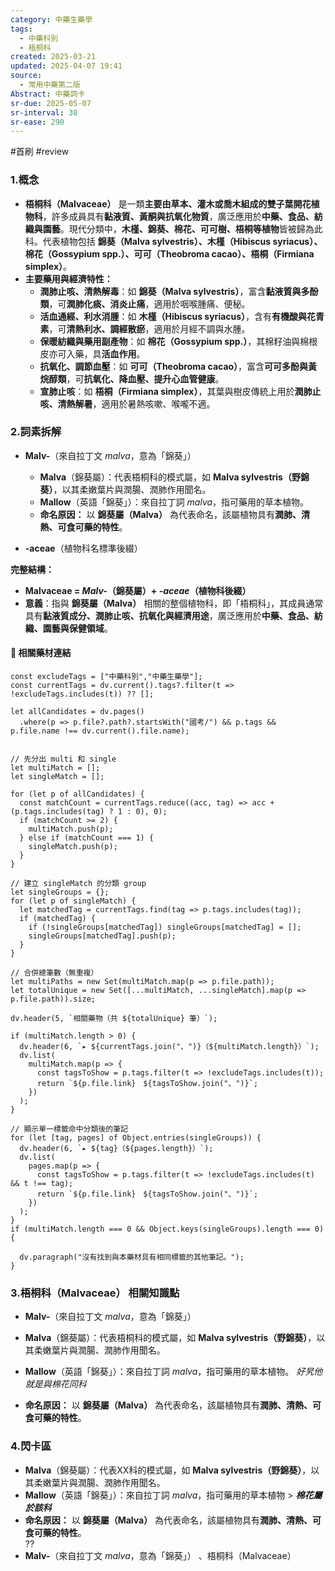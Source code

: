 ```yaml
---
category: 中藥生藥學
tags:
  - 中藥科別
  - 梧桐科
created: 2025-03-21
updated: 2025-04-07 19:41
source:
  - 常用中藥第二版
Abstract: 中藥詞卡
sr-due: 2025-05-07
sr-interval: 30
sr-ease: 290
---
```

#首刷 #review
### 1.概念
- **梧桐科（Malvaceae）** 是一類**主要由草本、灌木或喬木組成的雙子葉開花植物科**，許多成員具有**黏液質、黃酮與抗氧化物質**，廣泛應用於**中藥、食品、紡織與園藝**。現代分類中，**木槿、錦葵、棉花、可可樹、梧桐等植物**皆被歸為此科。代表植物包括 **錦葵（Malva sylvestris）、木槿（Hibiscus syriacus）、棉花（Gossypium spp.）、可可（Theobroma cacao）、梧桐（Firmiana simplex）**。  
- **主要藥用與經濟特性：**  
  - **潤肺止咳、清熱解毒**：如 **錦葵（Malva sylvestris）**，富含**黏液質與多酚類**，可**潤肺化痰、消炎止痛**，適用於咽喉腫痛、便秘。  
  - **活血通經、利水消腫**：如 **木槿（Hibiscus syriacus）**，含有**有機酸與花青素**，可**清熱利水、調經散瘀**，適用於月經不調與水腫。  
  - **保暖紡織與藥用副產物**：如 **棉花（Gossypium spp.）**，其棉籽油與棉根皮亦可入藥，具**活血作用**。  
  - **抗氧化、調節血壓**：如 **可可（Theobroma cacao）**，富含**可可多酚與黃烷醇類**，可**抗氧化、降血壓、提升心血管健康**。  
  - **宣肺止咳**：如 **梧桐（Firmiana simplex）**，其葉與樹皮傳統上用於**潤肺止咳、清熱解暑**，適用於暑熱咳嗽、喉嚨不適。

### 2.詞素拆解
- **Malv-**（來自拉丁文 *malva*，意為「錦葵」）  
  - **Malva**（錦葵屬）：代表梧桐科的模式屬，如 **Malva sylvestris（野錦葵）**，以其柔嫩葉片與潤腸、潤肺作用聞名。  
  - **Mallow**（英語「錦葵」）：來自拉丁詞 *malva*，指可藥用的草本植物。  
  - **命名原因：** 以 **錦葵屬（Malva）** 為代表命名，該屬植物具有**潤肺、清熱、可食可藥的特性**。  

- **-aceae**（植物科名標準後綴） 

**完整結構：**
- **Malvaceae = *Malv-*（錦葵屬）+ *-aceae*（植物科後綴）**  
- **意義**：指與 **錦葵屬（Malva）** 相關的整個植物科，即「梧桐科」，其成員通常具有**黏液質成分、潤肺止咳、抗氧化與經濟用途**，廣泛應用於**中藥、食品、紡織、園藝與保健領域**。  

#### 📌 相關藥材連結


```dataviewjs
const excludeTags = ["中藥科別","中藥生藥學"];
const currentTags = dv.current().tags?.filter(t => !excludeTags.includes(t)) ?? [];

let allCandidates = dv.pages()
  .where(p => p.file?.path?.startsWith("國考/") && p.tags && p.file.name !== dv.current().file.name);


// 先分出 multi 和 single
let multiMatch = [];
let singleMatch = [];

for (let p of allCandidates) {
  const matchCount = currentTags.reduce((acc, tag) => acc + (p.tags.includes(tag) ? 1 : 0), 0);
  if (matchCount >= 2) {
    multiMatch.push(p);
  } else if (matchCount === 1) {
    singleMatch.push(p);
  }
}

// 建立 singleMatch 的分類 group
let singleGroups = {};
for (let p of singleMatch) {
  let matchedTag = currentTags.find(tag => p.tags.includes(tag));
  if (matchedTag) {
    if (!singleGroups[matchedTag]) singleGroups[matchedTag] = [];
    singleGroups[matchedTag].push(p);
  }
}

// 合併總筆數（無重複）
let multiPaths = new Set(multiMatch.map(p => p.file.path));
let totalUnique = new Set([...multiMatch, ...singleMatch].map(p => p.file.path)).size;

dv.header(5, `相關藥物（共 ${totalUnique} 筆）`);

if (multiMatch.length > 0) {
  dv.header(6, `▸ ${currentTags.join("、")}（${multiMatch.length}）`);
  dv.list(
    multiMatch.map(p => {
      const tagsToShow = p.tags.filter(t => !excludeTags.includes(t));
      return `${p.file.link}　${tagsToShow.join("、")}`;
    })
  );
}

// 顯示單一標籤命中分類後的筆記
for (let [tag, pages] of Object.entries(singleGroups)) {
  dv.header(6, `▸ ${tag}（${pages.length}）`);
  dv.list(
    pages.map(p => {
      const tagsToShow = p.tags.filter(t => !excludeTags.includes(t) && t !== tag);
      return `${p.file.link}　${tagsToShow.join("、")}`;
    })
  );
}
if (multiMatch.length === 0 && Object.keys(singleGroups).length === 0) {

  dv.paragraph("沒有找到與本藥材具有相同標籤的其他筆記。");
}

```


### 3.梧桐科（Malvaceae） 相關知識點

- **Malv-**（來自拉丁文 *malva*，意為「錦葵」）  

- **Malva**（錦葵屬）：代表梧桐科的模式屬，如 **Malva sylvestris（野錦葵）**，以其柔嫩葉片與潤腸、潤肺作用聞名。  
- **Mallow**（英語「錦葵」）：來自拉丁詞 *malva*，指可藥用的草本植物。  *好旯他就是與棉花同科*
- **命名原因：** 以 **錦葵屬（Malva）** 為代表命名，該屬植物具有**潤肺、清熱、可食可藥的特性**。 <!--SR:!2025-04-10,3,270-->  



### 4.閃卡區


  
- **Malva**（錦葵屬）：代表XX科的模式屬，如 **Malva sylvestris（野錦葵）**，以其柔嫩葉片與潤腸、潤肺作用聞名。  
- **Mallow**（英語「錦葵」）：來自拉丁詞 *malva*，指可藥用的草本植物 > ***棉花屬於該科***
- **命名原因：** 以 **錦葵屬（Malva）** 為代表命名，該屬植物具有**潤肺、清熱、可食可藥的特性**。  
??
- **Malv-**（來自拉丁文 *malva*，意為「錦葵」）  、梧桐科（Malvaceae） <!--SR:!2025-04-11,4,290-->

